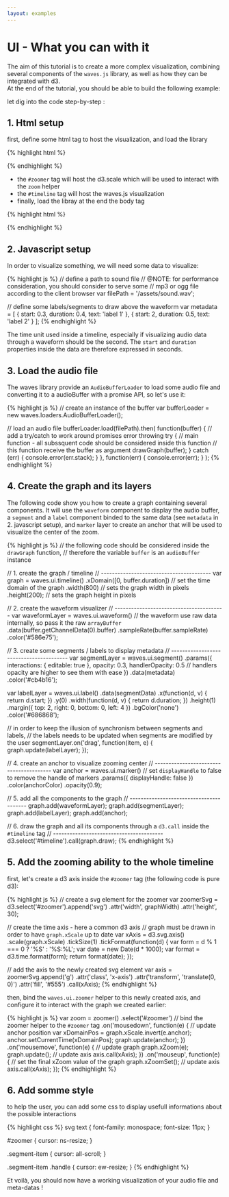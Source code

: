 ```yaml
---
layout: examples
---
```


# UI - What you can with it

The aim of this tutorial is to create a more complex visualization, combining several components of the `waves.js` library, as well as how they can be integrated with d3.  
At the end of the tutorial, you should be able to build the following example:

<style>
svg text {
  font-family: monospace;
  font-size: 11px;
}

#zoomer {
  cursor: ns-resize;
}

.segment-item {
  cursor: all-scroll;
}

.segment-item .handle {
  cursor: ew-resize;
}
</style>
<div id="zoomer"></div>
<div id="timeline"></div>
<script src="{{ "/js/examples/01-ui-what-you-can-do-with-it.js" | prepend: site.baseurl }}"></script>

let dig into the code step-by-step :

## 1. Html setup

first, define some html tag to host the visualization, and load the library

{% highlight html %}
<div id="zoomer"></div>
<div id="timeline"></div>
{% endhighlight %}

- the `#zoomer` tag will host the d3.scale which will be used to interact with the `zoom` helper
- the `#timeline` tag will host the waves.js visualization
- finally, load the libray at the end the body tag

{% highlight html %}
<script src="/path/to/waves.js"></script>
{% endhighlight %}


## 2. Javascript setup

In order to visualize something, we will need some data to visualize:

{% highlight js %}
// define a path to sound file
// @NOTE: for performance consideration, you should consider to serve some
// mp3 or ogg file according to the client browser
var filePath = '/assets/sound.wav';

// define some labels/segments to draw above the waveform
var metadata = [
  {
    start: 0.3,
    duration: 0.4,
    text: 'label 1'
  }, {
    start: 2,
    duration: 0.5,
    text: 'label 2'
  }
];
{% endhighlight %}

The time unit used inside a timeline, especially if visualizing audio data through a waveform should be the second. The `start` and `duration` properties inside the data are therefore expressed in seconds.


## 3. Load the audio file

The waves library provide an `AudioBufferLoader` to load some audio file and converting it to a audioBuffer with a promise API, so let's use it:

{% highlight js %}
// create an instance of the buffer
var bufferLoader = new waves.loaders.AudioBufferLoader();

// load an audio file
bufferLoader.load(filePath).then(
  function(buffer) {
    // add a try/catch to work around promises error throwing
    try {
      // main function - all subssquent code should be considered inside this function
      // this function receive the buffer as argument
      drawGraph(buffer);
    } catch (err) {
      console.error(err.stack);
    }
  },
  function(err) {
    console.error(err);
  }
);
{% endhighlight %}


## 4. Create the graph and its layers

The following code show you how to create a graph containing several components. It will use the `waveform` component to display the audio buffer, a `segment` and a `label` component binded to the same data (see `metadata` in 2. javascript setup), and `marker` layer to create an anchor that will be used to visualize the center of the zoom.

{% highlight js %}
// the following code should be considered inside the `drawGraph` function, 
// therefore the variable `buffer` is an `audioBuffer` instance

// 1. create the graph / timeline
// ----------------------------------------
var graph = waves.ui.timeline()
  .xDomain([0, buffer.duration]) // set the time domain of the graph
  .width(800) // sets the graph width in pixels
  .height(200); // sets the graph height in pixels

// 2. create the waveform visualizer
// ----------------------------------------
var waveformLayer = waves.ui.waveform()
  // the waveform use raw data internally, so pass it the raw `arrayBuffer`
  .data(buffer.getChannelData(0).buffer) 
  .sampleRate(buffer.sampleRate)
  .color('#586e75');

// 3. create some segments / labels to display metadata
// ----------------------------------------
var segmentLayer = waves.ui.segment()
  .params({
    interactions: { editable: true },
    opacity: 0.3,
    handlerOpacity: 0.5 // handlers opacity are higher to see them with ease
  })
  .data(metadata)
  .color('#cb4b16');

var labelLayer = waves.ui.label()
  .data(segmentData)
  .x(function(d, v) { return d.start; })
  .y(0)
  .width(function(d, v) { return d.duration; })
  .height(1)
  .margin({ top: 2, right: 0, bottom: 0, left: 4 })
  .bgColor('none')
  .color('#686868');

// in order to keep the illusion of synchronism between segments and labels,
// the labels needs to be updated when segments are modified by the user
segmentLayer.on('drag', function(item, e) {
  graph.update(labelLayer);
});

// 4. create an anchor to visualize zooming center
// ----------------------------------------
var anchor = waves.ui.marker()
  // set `displayHandle` to false to remove the handle of markers
  .params({ displayHandle: false })
  .color(anchorColor)
  .opacity(0.9);

// 5. add all the components to the graph
// ----------------------------------------
graph.add(waveformLayer);
graph.add(segmentLayer);
graph.add(labelLayer);
graph.add(anchor);

// 6. draw the graph and all its components through a `d3.call` inside the `#timeline` tag
// ----------------------------------------
d3.select('#timeline').call(graph.draw);
{% endhighlight %}


## 5. Add the zooming ability to the whole timeline

first, let's create a d3 axis inside the `#zoomer` tag (the following code is pure d3):

{% highlight js %}
// create a svg element for the zoomer
var zoomerSvg = d3.select('#zoomer').append('svg')
  .attr('width', graphWidth)
  .attr('height', 30);

// create the time axis - here a common d3 axis
// graph must be drawn in order to have `graph.xScale` up to date
var xAxis = d3.svg.axis()
  .scale(graph.xScale)
  .tickSize(1)
  .tickFormat(function(d) {
    var form = d % 1 === 0 ? '%S' : '%S:%L';
    var date = new Date(d * 1000);
    var format = d3.time.format(form);
    return format(date);
  });

// add the axis to the newly created svg element
var axis = zoomerSvg.append('g')
  .attr('class', 'x-axis')
  .attr('transform', 'translate(0, 0)')
  .attr('fill', '#555')
  .call(xAxis);
{% endhighlight %}

then, bind the `waves.ui.zoomer` helper to this newly created axis, and configure it to interact with the graph we created earlier:

{% highlight js %}
var zoom = zoomer()
  .select('#zoomer') // bind the zoomer helper to the `#zoomer` tag
  .on('mousedown', function(e) {
      // update anchor position
      var xDomainPos = graph.xScale.invert(e.anchor);
      anchor.setCurrentTime(xDomainPos);
      graph.update(anchor);
    })
    .on('mousemove', function(e) {
      // update graph
      graph.xZoom(e);
      graph.update();
      // update axis
      axis.call(xAxis);
    })
    .on('mouseup', function(e) {
      // set the final xZoom value of the graph
      graph.xZoomSet();
      // update axis
      axis.call(xAxis);
    });
{% endhighlight %}


## 6. Add somme style

to help the user, you can add some css to display usefull informations about the possible interactions

{% highlight css %}
svg text {
  font-family: monospace;
  font-size: 11px;
}

#zoomer {
  cursor: ns-resize;
}

.segment-item {
  cursor: all-scroll;
}

.segment-item .handle {
  cursor: ew-resize;
}
{% endhighlight %}


Et voilà, you should now have a working visualization of your audio file and meta-datas !


